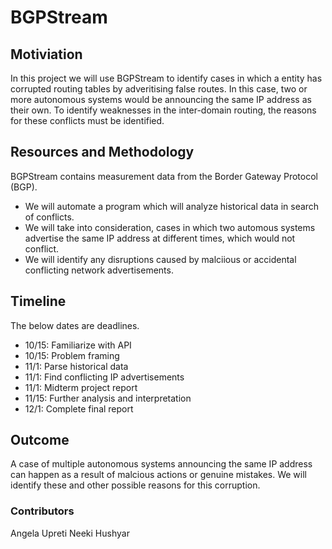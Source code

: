 # BGPStream

## Motiviation

In this project we will use BGPStream to identify cases in which a entity has corrupted routing tables by adveritising false routes. In this case, two or more autonomous systems would be announcing the same IP address as their own. To identify weaknesses in the inter-domain routing, the reasons for these conflicts must be identified.

## Resources and Methodology

BGPStream contains measurement data from the Border Gateway Protocol (BGP).
* We will automate a program which will analyze historical data in search of conflicts.
* We will take into consideration, cases in which two automous systems advertise the same IP address at different times, which would not conflict.
* We will identify any disruptions caused by malciious or accidental conflicting network advertisements. 

## Timeline
The below dates are deadlines.
* 10/15: Familiarize with API
* 10/15: Problem framing
* 11/1: Parse historical data
* 11/1: Find conflicting IP advertisements
* 11/1: Midterm project report
* 11/15: Further analysis and interpretation
* 12/1: Complete final report

## Outcome 

A case of multiple autonomous systems announcing the same IP address can happen as a result of malcious actions or genuine mistakes. We will identify these and other possible reasons for this corruption.

### Contributors
Angela Upreti
Neeki Hushyar